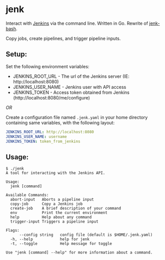 jenk
====

Interact with [Jenkins](https://jenkins.io/) via the command line. Written in Go. 
Rewrite of [jenk-bash](https://github.com/mattddowney/jenk-bash).

Copy jobs, create pipelines, and trigger pipeline inputs.

Setup:
------

Set the following environment variables:

* JENKINS_ROOT_URL - The url of the Jenkins server (IE: http://localhost:8080)
* JENKINS_USER_NAME - Jenkins user with API access
* JENKINS_TOKEN - Access token obtained from Jenkins (http://localhost:8080/me/configure)

*OR*

Create a configuration file named `.jenk.yaml` in your home directory containing same variables, 
with the following layout:

```yaml
JENKINS_ROOT_URL: http://localhost:8080
JENKINS_USER_NAME: username
JENKINS_TOKEN: token_from_jenkins
```

Usage:
------

```
$ ./jenk
A tool for interacting with the Jenkins API.

Usage:
  jenk [command]

Available Commands:
  abort-input   Aborts a pipeline input
  copy-job      Copy a Jenkins job
  create-job    A brief description of your command
  env           Print the current environment
  help          Help about any command
  trigger-input Triggers a pipeline input

Flags:
      --config string   config file (default is $HOME/.jenk.yaml)
  -h, --help            help for jenk
  -t, --toggle          Help message for toggle

Use "jenk [command] --help" for more information about a command.
```
